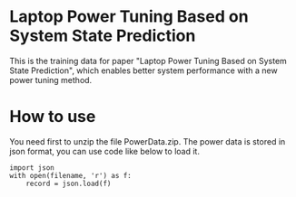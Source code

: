 # Laptop Power Tuning Based on System State Prediction

This is the training data for paper "Laptop Power Tuning Based on System State Prediction", which enables better system performance with a new power tuning method. 

# How to use
You need first to unzip the file PowerData.zip. The power data is stored in json format, you can use code like below to load it.

```shell
import json
with open(filename, 'r') as f:
    record = json.load(f)
```
